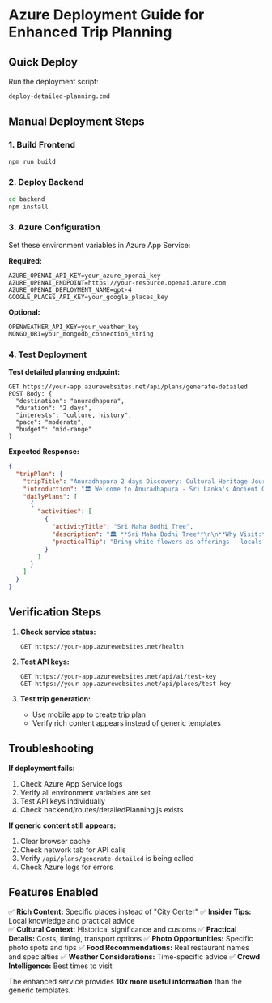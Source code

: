 # Azure Deployment Guide for Enhanced Trip Planning

## Quick Deploy

Run the deployment script:
```cmd
deploy-detailed-planning.cmd
```

## Manual Deployment Steps

### 1. Build Frontend
```cmd
npm run build
```

### 2. Deploy Backend
```cmd
cd backend
npm install
```

### 3. Azure Configuration

Set these environment variables in Azure App Service:

**Required:**
```
AZURE_OPENAI_API_KEY=your_azure_openai_key
AZURE_OPENAI_ENDPOINT=https://your-resource.openai.azure.com
AZURE_OPENAI_DEPLOYMENT_NAME=gpt-4
GOOGLE_PLACES_API_KEY=your_google_places_key
```

**Optional:**
```
OPENWEATHER_API_KEY=your_weather_key
MONGO_URI=your_mongodb_connection_string
```

### 4. Test Deployment

**Test detailed planning endpoint:**
```
GET https://your-app.azurewebsites.net/api/plans/generate-detailed
POST Body: {
  "destination": "anuradhapura",
  "duration": "2 days", 
  "interests": "culture, history",
  "pace": "moderate",
  "budget": "mid-range"
}
```

**Expected Response:**
```json
{
  "tripPlan": {
    "tripTitle": "Anuradhapura 2 days Discovery: Cultural Heritage Journey",
    "introduction": "🏛️ Welcome to Anuradhapura - Sri Lanka's Ancient Capital...",
    "dailyPlans": [
      {
        "activities": [
          {
            "activityTitle": "Sri Maha Bodhi Tree",
            "description": "🏛️ **Sri Maha Bodhi Tree**\n\n**Why Visit:** Witness 2,300 years of continuous worship...",
            "practicalTip": "Bring white flowers as offerings - locals sell them at the entrance for Rs. 50"
          }
        ]
      }
    ]
  }
}
```

## Verification Steps

1. **Check service status:**
   ```
   GET https://your-app.azurewebsites.net/health
   ```

2. **Test API keys:**
   ```
   GET https://your-app.azurewebsites.net/api/ai/test-key
   GET https://your-app.azurewebsites.net/api/places/test-key
   ```

3. **Test trip generation:**
   - Use mobile app to create trip plan
   - Verify rich content appears instead of generic templates

## Troubleshooting

**If deployment fails:**
1. Check Azure App Service logs
2. Verify all environment variables are set
3. Test API keys individually
4. Check backend/routes/detailedPlanning.js exists

**If generic content still appears:**
1. Clear browser cache
2. Check network tab for API calls
3. Verify `/api/plans/generate-detailed` is being called
4. Check Azure logs for errors

## Features Enabled

✅ **Rich Content:** Specific places instead of "City Center"
✅ **Insider Tips:** Local knowledge and practical advice  
✅ **Cultural Context:** Historical significance and customs
✅ **Practical Details:** Costs, timing, transport options
✅ **Photo Opportunities:** Specific photo spots and tips
✅ **Food Recommendations:** Real restaurant names and specialties
✅ **Weather Considerations:** Time-specific advice
✅ **Crowd Intelligence:** Best times to visit

The enhanced service provides **10x more useful information** than the generic templates.